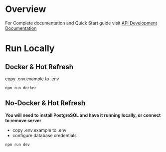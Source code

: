 # Overview 

For Complete documentation and Quick Start guide visit [API Development Documentation](https://precision-sustainable-ag.atlassian.net/wiki/spaces/DST/pages/196476929/API+Development)

# Run Locally 

## Docker & Hot Refresh

copy .env.example to .env

```
npm run docker
```

## No-Docker & Hot Refresh

**You will need to install PostgreSQL and have it running locally, or connect to remove server**

- copy .env.example to .env
- configure database credentials

```
npm run dev
```

